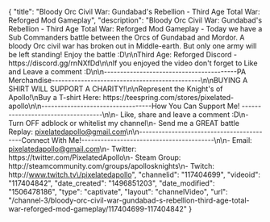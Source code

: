 {
    "title": "Bloody Orc Civil War: Gundabad's Rebellion - Third Age Total War: Reforged Mod Gameplay",
    "description": "Bloody Orc Civil War: Gundabad's Rebellion - Third Age Total War: Reforged Mod Gameplay - Today we have a Sub Commanders battle between the Orcs of Gundabad and Mordor.  A bloody Orc civil war has broken out in Middle-earth.  But only one army will be left standing! Enjoy the battle :D\n\nThird Age: Reforged Discord - https:\/\/discord.gg\/rnNXfDd\n\nIf you enjoyed the video don't forget to Like and Leave a comment :D\n\n-----------------------------------------PA Merchandise----------------------------------------------\n\nBUYING A SHIRT WILL SUPPORT A CHARITY!\n\nRepresent the Knight's of Apollo!\nBuy a T-shirt Here: https:\/\/teespring.com\/stores\/pixelated-apollo\n\n----------------------------------How You Can Support Me! -----------------------------------\n\n- Like, share and leave a comment :D\n- Turn OFF adblock or whitelist my channel\n- Send me a GREAT battle Replay: pixelatedapollo@gmail.com\n\n------------------------------------------Connect With Me!-----------------------------------------\n\n- Email: pixelatedapollo@gmail.com\n- Twitter: https:\/\/twitter.com\/PixelatedApollo\n- Steam Group:  http:\/\/steamcommunity.com\/groups\/apollosknights\n- Twitch: http:\/\/www.twitch.tv\/pixelatedapollo",
    "channelid": "117404699",
    "videoid": "117404842",
    "date_created": "1496851203",
    "date_modified": "1506478186",
    "type": "captivate",
    "layout": "channelVideo",
    "url": "\/channel-3\/bloody-orc-civil-war-gundabad-s-rebellion-third-age-total-war-reforged-mod-gameplay\/117404699-117404842"
}